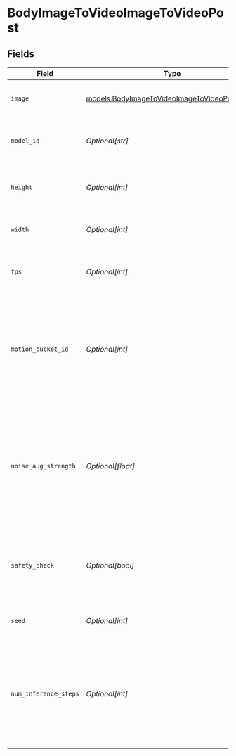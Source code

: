 # BodyImageToVideoImageToVideoPost


## Fields

| Field                                                                                                                            | Type                                                                                                                             | Required                                                                                                                         | Description                                                                                                                      |
| -------------------------------------------------------------------------------------------------------------------------------- | -------------------------------------------------------------------------------------------------------------------------------- | -------------------------------------------------------------------------------------------------------------------------------- | -------------------------------------------------------------------------------------------------------------------------------- |
| `image`                                                                                                                          | [models.BodyImageToVideoImageToVideoPostImage](../models/bodyimagetovideoimagetovideopostimage.md)                               | :heavy_check_mark:                                                                                                               | Uploaded image to generate a video from.                                                                                         |
| `model_id`                                                                                                                       | *Optional[str]*                                                                                                                  | :heavy_minus_sign:                                                                                                               | Hugging Face model ID used for video generation.                                                                                 |
| `height`                                                                                                                         | *Optional[int]*                                                                                                                  | :heavy_minus_sign:                                                                                                               | The height in pixels of the generated video.                                                                                     |
| `width`                                                                                                                          | *Optional[int]*                                                                                                                  | :heavy_minus_sign:                                                                                                               | The width in pixels of the generated video.                                                                                      |
| `fps`                                                                                                                            | *Optional[int]*                                                                                                                  | :heavy_minus_sign:                                                                                                               | The frames per second of the generated video.                                                                                    |
| `motion_bucket_id`                                                                                                               | *Optional[int]*                                                                                                                  | :heavy_minus_sign:                                                                                                               | Used for conditioning the amount of motion for the generation. The higher the number the more motion will be in the video.       |
| `noise_aug_strength`                                                                                                             | *Optional[float]*                                                                                                                | :heavy_minus_sign:                                                                                                               | Amount of noise added to the conditioning image. Higher values reduce resemblance to the conditioning image and increase motion. |
| `safety_check`                                                                                                                   | *Optional[bool]*                                                                                                                 | :heavy_minus_sign:                                                                                                               | Perform a safety check to estimate if generated images could be offensive or harmful.                                            |
| `seed`                                                                                                                           | *Optional[int]*                                                                                                                  | :heavy_minus_sign:                                                                                                               | Seed for random number generation.                                                                                               |
| `num_inference_steps`                                                                                                            | *Optional[int]*                                                                                                                  | :heavy_minus_sign:                                                                                                               | Number of denoising steps. More steps usually lead to higher quality images but slower inference. Modulated by strength.         |